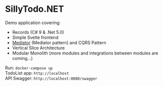 # SillyTodo.NET

Demo application covering:

* Records (C# 9 & .Net 5.0)
* Simple Svelte frontend
* [Mediator](https://github.com/jbogard/MediatR) (Mediator pattern) and CQRS Pattern 
* Vertical Slice Architecture  
* Modular Monolith (more modules and integrations between modules are coming...)


Run: ``docker-compose up``   
TodoList app: ``http://localhost``  
API Swagger: ``http://localhost:8080/swagger``  